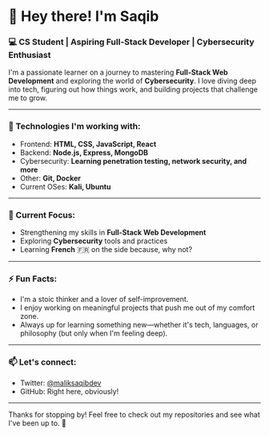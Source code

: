 # 👋 Hey there! I'm Saqib

### 💻 CS Student | Aspiring Full-Stack Developer | Cybersecurity Enthusiast

I'm a passionate learner on a journey to mastering **Full-Stack Web Development** and exploring the world of **Cybersecurity**. I love diving deep into tech, figuring out how things work, and building projects that challenge me to grow.

---

### 🔧 Technologies I'm working with:
- Frontend: **HTML, CSS, JavaScript, React**
- Backend: **Node.js, Express, MongoDB**
- Cybersecurity: **Learning penetration testing, network security, and more**
- Other: **Git, Docker**
- Current OSes: **Kali, Ubuntu**

---

### 🌱 Current Focus:
- Strengthening my skills in **Full-Stack Web Development**
- Exploring **Cybersecurity** tools and practices
- Learning **French** 🇫🇷 on the side because, why not?

---

### ⚡ Fun Facts:
- I'm a stoic thinker and a lover of self-improvement.
- I enjoy working on meaningful projects that push me out of my comfort zone.
- Always up for learning something new—whether it's tech, languages, or philosophy (but only when I'm feeling deep).

---

### 📫 Let's connect:
- Twitter: [@maliksaqibdev](https://twitter.com/maliksaqibdev)
- GitHub: Right here, obviously!

---

Thanks for stopping by! Feel free to check out my repositories and see what I've been up to. 🚀
